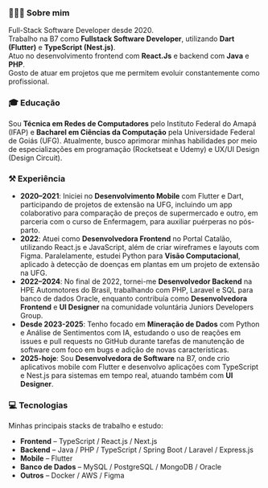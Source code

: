 
### 👩🏽‍💻 Sobre mim

Full-Stack Software Developer desde 2020.<br>
Trabalho na B7 como **Fullstack Software Developer**, utilizando **Dart (Flutter)** e **TypeScript (Nest.js)**.<br>
Atuo no desenvolvimento frontend com **React.Js** e backend com **Java** e **PHP**.<br>
Gosto de atuar em projetos que me permitem evoluir constantemente como profissional.

### 🎓 Educação

Sou **Técnica em Redes de Computadores** pelo Instituto Federal do Amapá (IFAP) e **Bacharel em Ciências da Computação** pela Universidade Federal de Goiás (UFG).
Atualmente, busco aprimorar minhas habilidades por meio de especializações em programação (Rocketseat e Udemy) e UX/UI Design (Design Circuit).

### ⚒️ Experiência

- **2020–2021**: Iniciei no **Desenvolvimento Mobile** com Flutter e Dart, participando de projetos de extensão na UFG, incluindo um app colaborativo para comparação de preços de supermercado e outro, em parceria com o curso de Enfermagem, para auxiliar puérperas no pós-parto.
- **2022**: Atuei como **Desenvolvedora Frontend** no Portal Catalão, utilizando React.js e JavaScript, além de criar wireframes e layouts com Figma. Paralelamente, estudei Python para **Visão Computacional**, aplicado à detecção de doenças em plantas em um projeto de extensão na UFG.
- **2022–2024**: No final de 2022, tornei-me **Desenvolvedor Backend** na HPE Automotores do Brasil, trabalhando com PHP, Laravel e SQL para banco de dados Oracle, enquanto contribuía como **Desenvolvedora Frontend** e **UI Designer** na comunidade voluntária Juniors Developers Group.
- **Desde 2023-2025**: Tenho focado em **Mineração de Dados** com Python e Análise de Sentimentos com IA, estudando o uso de reações em issues e pull requests no GitHub durante tarefas de manutenção de software com foco em bugs e adição de novas características.
- **2025-hoje**: Sou **Desenvolvedora de Software** na B7, onde crio aplicativos mobile com Flutter e desenvolvo aplicações com TypeScript e Nest.js para sistemas em tempo real, atuando também com **UI Designer**.

### 💻 Tecnologias

Minhas principais stacks de trabalho e estudo:

- **Frontend** – TypeScript / React.js / Next.js
- **Backend** – Java / PHP / TypeScript / Spring Boot / Laravel / Express.js
- **Mobile** – Flutter
- **Banco de Dados** – MySQL / PostgreSQL / MongoDB / Oracle
- **Outros** – Docker / AWS / Figma
